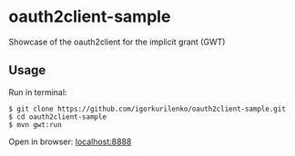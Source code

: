 oauth2client-sample
===================

Showcase of the oauth2client for the implicit grant (GWT)

Usage
-----

Run in terminal:

```
$ git clone https://github.com/igorkurilenko/oauth2client-sample.git
$ cd oauth2client-sample
$ mvn gwt:run
```

Open in browser: [localhost:8888](http://localhost:8888)

